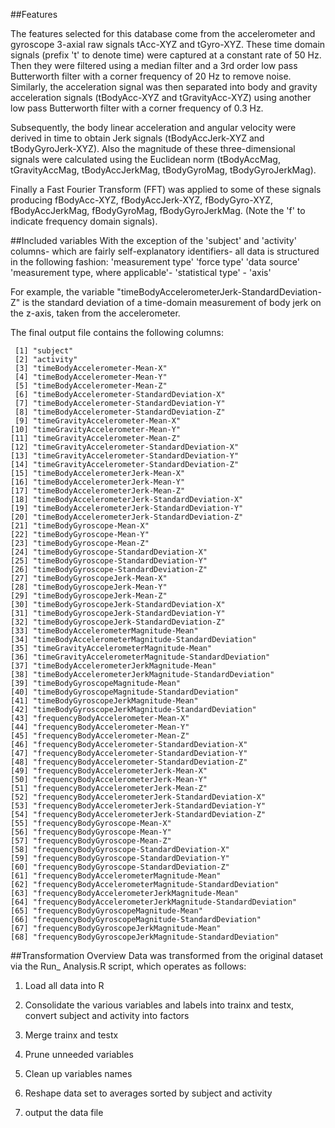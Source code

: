 ##Features

The features selected for this database come from the accelerometer and gyroscope 3-axial raw signals tAcc-XYZ and tGyro-XYZ. These time domain signals (prefix 't' to denote time) were captured at a constant rate of 50 Hz. Then they were filtered using a median filter and a 3rd order low pass Butterworth filter with a corner frequency of 20 Hz to remove noise. Similarly, the acceleration signal was then separated into body and gravity acceleration signals (tBodyAcc-XYZ and tGravityAcc-XYZ) using another low pass Butterworth filter with a corner frequency of 0.3 Hz. 

Subsequently, the body linear acceleration and angular velocity were derived in time to obtain Jerk signals (tBodyAccJerk-XYZ and tBodyGyroJerk-XYZ). Also the magnitude of these three-dimensional signals were calculated using the Euclidean norm (tBodyAccMag, tGravityAccMag, tBodyAccJerkMag, tBodyGyroMag, tBodyGyroJerkMag). 

Finally a Fast Fourier Transform (FFT) was applied to some of these signals producing fBodyAcc-XYZ, fBodyAccJerk-XYZ, fBodyGyro-XYZ, fBodyAccJerkMag, fBodyGyroMag, fBodyGyroJerkMag. (Note the 'f' to indicate frequency domain signals). 


##Included variables
With the exception of the 'subject' and 'activity' columns- which are fairly self-explanatory identifiers- all data is structured in the following fashion: 
'measurement type' 'force type' 'data source' 'measurement type, where applicable'- 'statistical type' - 'axis'

For example, the variable "timeBodyAccelerometerJerk-StandardDeviation-Z" is the standard deviation of a time-domain measurement of body jerk on the z-axis, taken from the accelerometer.

The final output file contains the following columns:
```
 [1] "subject"          
 [2] "activity"                                                 
 [3] "timeBodyAccelerometer-Mean-X"                             
 [4] "timeBodyAccelerometer-Mean-Y"                             
 [5] "timeBodyAccelerometer-Mean-Z"                             
 [6] "timeBodyAccelerometer-StandardDeviation-X"                
 [7] "timeBodyAccelerometer-StandardDeviation-Y"                
 [8] "timeBodyAccelerometer-StandardDeviation-Z"                
 [9] "timeGravityAccelerometer-Mean-X"                          
[10] "timeGravityAccelerometer-Mean-Y"                          
[11] "timeGravityAccelerometer-Mean-Z"                          
[12] "timeGravityAccelerometer-StandardDeviation-X"             
[13] "timeGravityAccelerometer-StandardDeviation-Y"             
[14] "timeGravityAccelerometer-StandardDeviation-Z"             
[15] "timeBodyAccelerometerJerk-Mean-X"                         
[16] "timeBodyAccelerometerJerk-Mean-Y"                         
[17] "timeBodyAccelerometerJerk-Mean-Z"                         
[18] "timeBodyAccelerometerJerk-StandardDeviation-X"            
[19] "timeBodyAccelerometerJerk-StandardDeviation-Y"            
[20] "timeBodyAccelerometerJerk-StandardDeviation-Z"            
[21] "timeBodyGyroscope-Mean-X"                                 
[22] "timeBodyGyroscope-Mean-Y"                                 
[23] "timeBodyGyroscope-Mean-Z"                                 
[24] "timeBodyGyroscope-StandardDeviation-X"                    
[25] "timeBodyGyroscope-StandardDeviation-Y"                    
[26] "timeBodyGyroscope-StandardDeviation-Z"                    
[27] "timeBodyGyroscopeJerk-Mean-X"                             
[28] "timeBodyGyroscopeJerk-Mean-Y"                             
[29] "timeBodyGyroscopeJerk-Mean-Z"                             
[30] "timeBodyGyroscopeJerk-StandardDeviation-X"                
[31] "timeBodyGyroscopeJerk-StandardDeviation-Y"                
[32] "timeBodyGyroscopeJerk-StandardDeviation-Z"                
[33] "timeBodyAccelerometerMagnitude-Mean"                      
[34] "timeBodyAccelerometerMagnitude-StandardDeviation"         
[35] "timeGravityAccelerometerMagnitude-Mean"                   
[36] "timeGravityAccelerometerMagnitude-StandardDeviation"      
[37] "timeBodyAccelerometerJerkMagnitude-Mean"                  
[38] "timeBodyAccelerometerJerkMagnitude-StandardDeviation"     
[39] "timeBodyGyroscopeMagnitude-Mean"                          
[40] "timeBodyGyroscopeMagnitude-StandardDeviation"             
[41] "timeBodyGyroscopeJerkMagnitude-Mean"                      
[42] "timeBodyGyroscopeJerkMagnitude-StandardDeviation"         
[43] "frequencyBodyAccelerometer-Mean-X"                        
[44] "frequencyBodyAccelerometer-Mean-Y"                        
[45] "frequencyBodyAccelerometer-Mean-Z"                        
[46] "frequencyBodyAccelerometer-StandardDeviation-X"           
[47] "frequencyBodyAccelerometer-StandardDeviation-Y"           
[48] "frequencyBodyAccelerometer-StandardDeviation-Z"           
[49] "frequencyBodyAccelerometerJerk-Mean-X"                    
[50] "frequencyBodyAccelerometerJerk-Mean-Y"                    
[51] "frequencyBodyAccelerometerJerk-Mean-Z"                    
[52] "frequencyBodyAccelerometerJerk-StandardDeviation-X"       
[53] "frequencyBodyAccelerometerJerk-StandardDeviation-Y"       
[54] "frequencyBodyAccelerometerJerk-StandardDeviation-Z"       
[55] "frequencyBodyGyroscope-Mean-X"                            
[56] "frequencyBodyGyroscope-Mean-Y"                            
[57] "frequencyBodyGyroscope-Mean-Z"                            
[58] "frequencyBodyGyroscope-StandardDeviation-X"               
[59] "frequencyBodyGyroscope-StandardDeviation-Y"               
[60] "frequencyBodyGyroscope-StandardDeviation-Z"               
[61] "frequencyBodyAccelerometerMagnitude-Mean"                 
[62] "frequencyBodyAccelerometerMagnitude-StandardDeviation"    
[63] "frequencyBodyAccelerometerJerkMagnitude-Mean"             
[64] "frequencyBodyAccelerometerJerkMagnitude-StandardDeviation"
[65] "frequencyBodyGyroscopeMagnitude-Mean"                     
[66] "frequencyBodyGyroscopeMagnitude-StandardDeviation"        
[67] "frequencyBodyGyroscopeJerkMagnitude-Mean"                 
[68] "frequencyBodyGyroscopeJerkMagnitude-StandardDeviation"
```

##Transformation Overview
Data was transformed from the original dataset via the Run\_ Analysis.R script, which operates as follows:

1. Load all data into R

2. Consolidate the various variables and labels into trainx and testx, convert subject and activity into factors

3. Merge trainx and testx

4. Prune unneeded variables

5. Clean up variables names

6. Reshape data set to averages sorted by subject and activity

7. output the data file